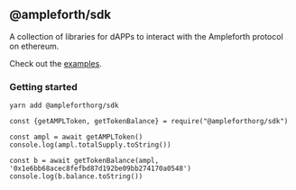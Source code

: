 ## @ampleforth/sdk

A collection of libraries for dAPPs to interact with the Ampleforth protocol on ethereum.

Check out the [examples](./examples).

### Getting started

```
yarn add @ampleforthorg/sdk

const {getAMPLToken, getTokenBalance} = require("@ampleforthorg/sdk")

const ampl = await getAMPLToken()
console.log(ampl.totalSupply.toString())

const b = await getTokenBalance(ampl, '0x1e6bb68acec8fefbd87d192be09bb274170a0548')
console.log(b.balance.toString())
```
